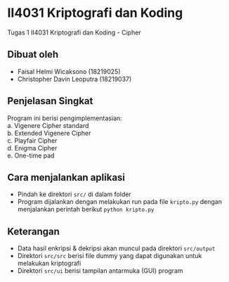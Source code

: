 # II4031 Kriptografi dan Koding
Tugas 1 II4031 Kriptografi dan Koding - Cipher

## Dibuat oleh
* Faisal Helmi Wicaksono (18219025)
* Christopher Davin Leoputra (18219037)

## Penjelasan Singkat
Program ini berisi pengimplementasian: <br />
a. Vigenere Cipher standard <br />
b. Extended Vigenere Cipher <br />
c. Playfair Cipher <br />
d. Enigma Cipher <br />
e. One-time pad <br />

## Cara menjalankan aplikasi
* Pindah ke direktori `src/` di dalam folder
* Program dijalankan dengan melakukan run pada file `kripto.py` dengan menjalankan perintah berikut `python kripto.py`

## Keterangan
* Data hasil enkripsi & dekripsi akan muncul pada direktori `src/output`
* Direktori `src/src` berisi file dummy yang dapat digunakan untuk melakukan kriptografi
* Direktori `src/ui` berisi tampilan antarmuka (GUI) program